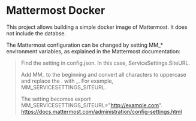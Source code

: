 # Mattermost Docker

This project allows building a simple docker image of Mattermost.
It does not include the databse.

The Mattermost configuration can be changed by setting MM_* environment variables, as explained in the Mattermost documentation:
> Find the setting in config.json. In this case, ServiceSettings.SiteURL.
>
> Add MM_ to the beginning and convert all characters to uppercase and replace the . with _. For example, MM_SERVICESETTINGS_SITEURL.
>
> The setting becomes export MM_SERVICESETTINGS_SITEURL="http://example.com".
https://docs.mattermost.com/administration/config-settings.html
